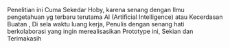 Penelitian ini Cuma Sekedar Hoby, karena senang dengan Ilmu pengetahuan yg terbaru terutama AI (Artificial Intelligence) atau Kecerdasan Buatan , Di sela waktu luang kerja, Penulis dengan senang hati berkolaborasi yang ingin merealisasikan Prototype ini, Sekian dan Terimakasih
